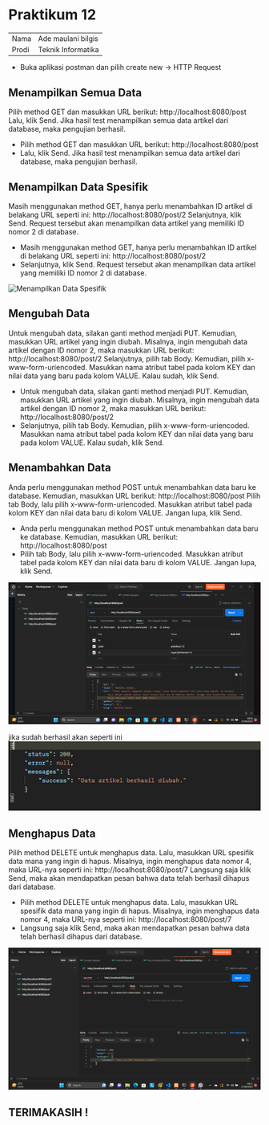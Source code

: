 # Praktikum 12
<table bprder="1" cellpadding="5" cellspacing="0">
  <tbody>
  <tr>
  <td> Nama </td>
  <td> Ade maulani bilgis</td>
  </tr>
  <tr>
  <td>Prodi</td>
  <td>Teknik Informatika</td>
  </tr>
</table>

- Buka aplikasi postman dan pilih create new → HTTP Request

## Menampilkan Semua Data
Pilih method GET dan masukkan URL berikut: http://localhost:8080/post Lalu, klik Send. Jika hasil test menampilkan semua data artikel dari database, maka pengujian berhasil.
- Pilih method GET dan masukkan URL berikut: http://localhost:8080/post
- Lalu, klik Send. Jika hasil test menampilkan semua data artikel dari database, maka pengujian berhasil.

## Menampilkan Data Spesifik
Masih menggunakan method GET, hanya perlu menambahkan ID artikel di belakang URL seperti ini: http://localhost:8080/post/2 Selanjutnya, klik Send. Request tersebut akan menampilkan data artikel yang memiliki ID nomor 2 di database.
- Masih menggunakan method GET, hanya perlu menambahkan ID artikel di belakang URL seperti ini: 
http://localhost:8080/post/2 
- Selanjutnya, klik Send. Request tersebut akan menampilkan data artikel yang memiliki ID nomor 2 di database.

![Menampilkan Data Spesifik](img/Data_Spesifisik.png)

## Mengubah Data
Untuk mengubah data, silakan ganti method menjadi PUT. Kemudian, masukkan URL artikel yang ingin diubah. Misalnya, ingin mengubah data artikel dengan ID nomor 2, maka masukkan URL berikut: http://localhost:8080/post/2 Selanjutnya, pilih tab Body. Kemudian, pilih x-www-form-uriencoded. Masukkan nama atribut tabel pada kolom KEY dan nilai data yang baru pada kolom VALUE. Kalau sudah, klik Send.
- Untuk mengubah data, silakan ganti method menjadi PUT. Kemudian, masukkan URL artikel yang ingin diubah. Misalnya, ingin mengubah data artikel dengan ID nomor 2, maka masukkan URL berikut: 
http://localhost:8080/post/2 
- Selanjutnya, pilih tab Body. Kemudian, pilih x-www-form-uriencoded. Masukkan nama atribut tabel pada kolom KEY dan nilai data yang baru pada kolom VALUE. Kalau sudah, klik Send.

## Menambahkan Data
Anda perlu menggunakan method POST untuk menambahkan data baru ke database. Kemudian, masukkan URL berikut: http://localhost:8080/post Pilih tab Body, lalu pilih x-www-form-uriencoded. Masukkan atribut tabel pada kolom KEY dan nilai data baru di kolom VALUE. Jangan lupa, klik Send.
- Anda perlu menggunakan method POST untuk menambahkan data baru ke database. Kemudian, masukkan URL berikut: 
http://localhost:8080/post 
- Pilih tab Body, lalu pilih x-www-form-uriencoded. Masukkan atribut tabel pada kolom KEY dan nilai data baru di kolom VALUE. Jangan lupa, klik Send.

![Menambah Data](https://github.com/forusig/Lab12web/blob/63fa1d6d8f1061edc0e4088d801e0aac03f3846a/ss/ss1.png)

jika sudah berhasil akan seperti ini
![image](https://github.com/forusig/Lab12web/blob/63fa1d6d8f1061edc0e4088d801e0aac03f3846a/ss/ss2.png)

## Menghapus Data
Pilih method DELETE untuk menghapus data. Lalu, masukkan URL spesifik data mana yang ingin di hapus. Misalnya, ingin menghapus data nomor 4, maka URL-nya seperti ini: http://localhost:8080/post/7 Langsung saja klik Send, maka akan mendapatkan pesan bahwa data telah berhasil dihapus dari database.
- Pilih method DELETE untuk menghapus data. Lalu, masukkan URL spesifik data mana yang ingin di hapus. Misalnya, ingin menghapus data nomor 4, maka URL-nya seperti ini: 
http://localhost:8080/post/7 
- Langsung saja klik Send, maka akan mendapatkan pesan bahwa data telah berhasil dihapus dari database.

![Menghapus Data](https://github.com/forusig/Lab12web/blob/63fa1d6d8f1061edc0e4088d801e0aac03f3846a/ss/ss4.png)

## TERIMAKASIH !